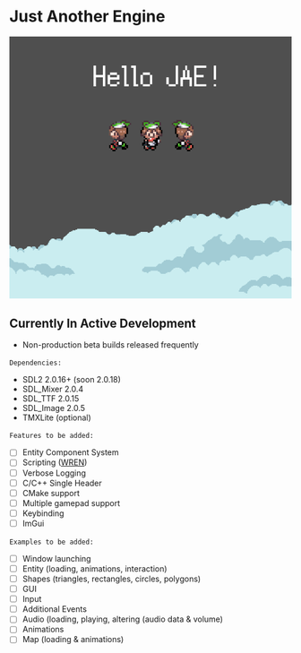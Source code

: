 
# Just Another Engine
![Example Image](example/assets/JAE_Test_Image.png)

## Currently In Active Development
  * Non-production beta builds released frequently

`Dependencies:`
   * SDL2 2.0.16+ (soon 2.0.18)
   * SDL_Mixer 2.0.4
   * SDL_TTF 2.0.15
   * SDL_Image 2.0.5
   * TMXLite (optional)

`Features to be added:`
   - [ ] Entity Component System
   - [ ] Scripting ([WREN](https://www.wren.io))
   - [ ] Verbose Logging
   - [ ] C/C++ Single Header
   - [ ] CMake support
   - [ ] Multiple gamepad support
   - [ ] Keybinding 
   - [ ] ImGui

`Examples to be added:`
   - [ ] Window launching
   - [ ] Entity (loading, animations, interaction)
   - [ ] Shapes (triangles, rectangles, circles, polygons)
   - [ ] GUI 
   - [ ] Input 
   - [ ] Additional Events
   - [ ] Audio (loading, playing, altering (audio data & volume) 
   - [ ] Animations
   - [ ] Map (loading & animations)
